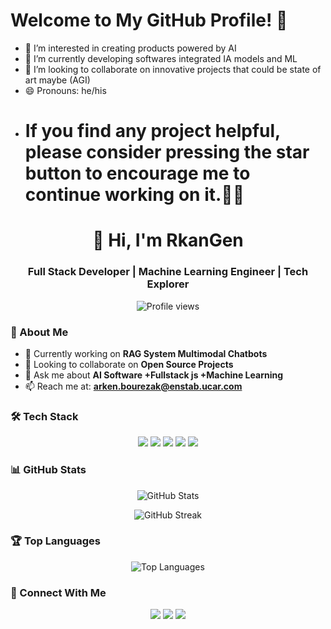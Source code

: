 
# Welcome to My GitHub Profile! 👋
- 👀 I’m interested in creating products powered by AI
- 🌱 I’m currently developing softwares integrated  IA models and ML
- 💞️ I’m looking to collaborate on innovative projects that could be state of art  maybe (AGI)
- 😄 Pronouns: he/his
-  <h1>If you find any project helpful, please consider pressing the star button to encourage me to continue working on it.🦾🥰 </h1>


 
<h1 align="center">👋 Hi, I'm RkanGen</h1>
<h3 align="center">Full Stack Developer | Machine Learning Engineer | Tech Explorer</h3>

<p align="center">
  <img src="https://komarev.com/ghpvc/?username=RkanGen&label=Profile%20views&color=0e75b6&style=flat" alt="Profile views" />
</p>

### 🚀 About Me
- 🔭 Currently working on **RAG System Multimodal Chatbots**
- 👯 Looking to collaborate on **Open Source Projects**
- 💬 Ask me about **AI Software +Fullstack js +Machine Learning**
- 📫 Reach me at: **arken.bourezak@enstab.ucar.com**

### 🛠️ Tech Stack
<p align="center">
  <img src="https://img.shields.io/badge/-JavaScript-F7DF1E?style=flat-square&logo=javascript&logoColor=black" />
  <img src="https://img.shields.io/badge/-React-61DAFB?style=flat-square&logo=react&logoColor=black" />
  <img src="https://img.shields.io/badge/-Node.js-339933?style=flat-square&logo=node.js&logoColor=white" />
  <img src="https://img.shields.io/badge/-Python-3776AB?style=flat-square&logo=python&logoColor=white" />
  <img src="https://img.shields.io/badge/-Docker-2496ED?style=flat-square&logo=docker&logoColor=white" />
</p>

### 📊 GitHub Stats
<p align="center">
  <img src="https://github-readme-stats.vercel.app/api?username=RkanGen&show_icons=true&theme=radical" alt="GitHub Stats" />
</p>

<p align="center">
  <img src="https://github-readme-streak-stats.herokuapp.com/?user=RkanGen&theme=radical" alt="GitHub Streak" />
</p>

### 🏆 Top Languages
<p align="center">
  <img src="https://github-readme-stats.vercel.app/api/top-langs/?username=RkanGen&layout=compact&theme=radical" alt="Top Languages" />
</p>




### 🤝 Connect With Me
<p align="center">
  <a href="https://linkedin.com/in/arkenbourezak"><img src="https://img.shields.io/badge/-LinkedIn-0077B5?style=flat-square&logo=linkedin&logoColor=white" /></a>
  <a href="https://arkenbourezk.vercel.app/"><img src="https://img.shields.io/badge/-Twitter-1DA1F2?style=flat-square&logo=twitter&logoColor=white" /></a>
  <a href="https://dev.to/"><img src="https://img.shields.io/badge/-Dev.to-0A0A0A?style=flat-square&logo=dev.to&logoColor=white" /></a>
</p>
